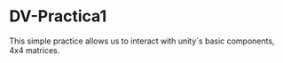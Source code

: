 # DV-Practica1
This simple practice allows us to interact with unity´s basic components, 4x4 matrices.
